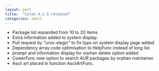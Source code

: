 ```yaml
---
layout: post
title:  "Cylon 4.2-3 released"
categories: shell
---
```



* Package list expanded from 10 to 20 items
* Extra information added to system display.
* Pull request by "uros-stegic" to fix typo on system display page added
* Dependency array code optimisation to HelpFunc instead of long list
* prompt and information display for orphan delete option added
* CowerFunc new option to search AUR packages by orphan maintainer.
* Ascii art placed in function AsciiArtFunc.
